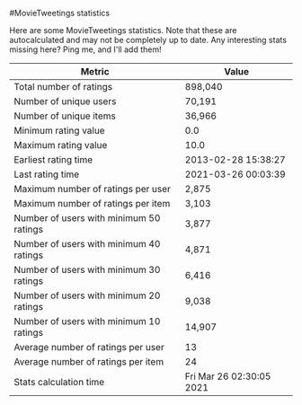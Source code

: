 #MovieTweetings statistics

Here are some MovieTweetings statistics. Note that these are autocalculated and may not be completely up to date. Any interesting stats missing here? Ping me, and I'll add them!

Metric | Value
--- | ---
Total number of ratings                 | 898,040
Number of unique users                  | 70,191
Number of unique items                  | 36,966
Minimum rating value                    | 0.0
Maximum rating value                    | 10.0
Earliest rating time                    | 2013-02-28 15:38:27
Last rating time                        | 2021-03-26 00:03:39
Maximum number of ratings per user      | 2,875
Maximum number of ratings per item      | 3,103
Number of users with minimum 50 ratings | 3,877
Number of users with minimum 40 ratings | 4,871
Number of users with minimum 30 ratings | 6,416
Number of users with minimum 20 ratings | 9,038
Number of users with minimum 10 ratings | 14,907
Average number of ratings per user      | 13
Average number of ratings per item      | 24
Stats calculation time                  | Fri Mar 26 02:30:05 2021

